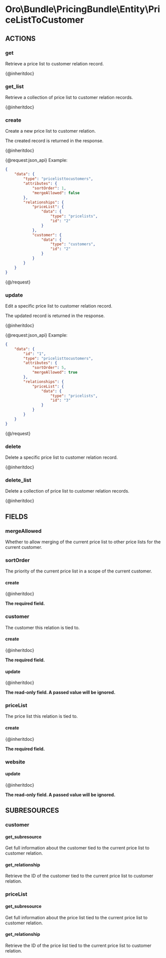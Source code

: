 # Oro\Bundle\PricingBundle\Entity\PriceListToCustomer

## ACTIONS

### get

Retrieve a price list to customer relation record.

{@inheritdoc}

### get_list

Retrieve a collection of price list to customer relation records.

{@inheritdoc}

### create

Create a new price list to customer relation.

The created record is returned in the response.

{@inheritdoc}

{@request:json_api}
Example:

```JSON
{
    "data": {
        "type": "pricelisttocustomers",
        "attributes": {
            "sortOrder": 1,
            "mergeAllowed": false
        },
        "relationships": {
            "priceList": {
                "data": {
                    "type": "pricelists",
                    "id": "2"
                }
            },
            "customer": {
                "data": {
                    "type": "customers",
                    "id": "2"
                }
            }
        }
    }
}
```
{@/request}

### update

Edit a specific price list to customer relation record.

The updated record is returned in the response.

{@inheritdoc}

{@request:json_api}
Example:

```JSON
{
    "data": {
        "id": "1",
        "type": "pricelisttocustomers",
        "attributes": {
            "sortOrder": 5,
            "mergeAllowed": true
        },
        "relationships": {
            "priceList": {
                "data": {
                    "type": "pricelists",
                    "id": "3"
                }
            }
        }
    }
}
```
{@/request}

### delete

Delete a specific price list to customer relation record.

{@inheritdoc}

### delete_list

Delete a collection of price list to customer relation records.

{@inheritdoc}

## FIELDS

### mergeAllowed

Whether to allow merging of the current price list to other price lists for the current customer.

### sortOrder

The priority of the current price list in a scope of the current customer.

#### create

{@inheritdoc}

**The required field.**

### customer

The customer this relation is tied to.

#### create

{@inheritdoc}

**The required field.**

#### update

{@inheritdoc}

**The read-only field. A passed value will be ignored.**

### priceList

The price list this relation is tied to.

#### create

{@inheritdoc}

**The required field.**

### website

#### update

{@inheritdoc}

**The read-only field. A passed value will be ignored.**

## SUBRESOURCES

### customer

#### get_subresource

Get full information about the customer tied to the current price list to customer relation.

#### get_relationship

Retrieve the ID of the customer tied to the current price list to customer relation.

### priceList

#### get_subresource

Get full information about the price list tied to the current price list to customer relation.

#### get_relationship

Retrieve the ID of the price list tied to the current price list to customer relation.
